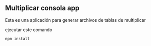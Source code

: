 ## Multiplicar consola app

Esta es una aplicación para generar archivos de tablas de multiplicar

ejecutar este comando

```
npm install
``` 